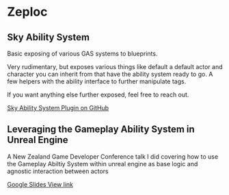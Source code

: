 # Zeploc

## Sky Ability System
Basic exposing of various GAS systems to blueprints.

Very rudimentary, but exposes various things like default a default actor and character you can inherit from that have the ability system ready to go.
A few helpers with the ability interface to further manipulate tags.

If you want anything else further exposed, feel free to reach out.

[Sky Ability System Plugin on GitHub](https://github.com/Zeploc/SkyAbilitySystem)

## Leveraging the Gameplay Ability System in Unreal Engine
A New Zealand Game Developer Conference talk I did covering how to use the Gameplay Abiltiy System within unreal engine as base logic and agnostic interaction between actors

[Google Slides View link](https://docs.google.com/presentation/d/1NHN6RFtQfbOz5A8e7vaCzUxRnfqTgGHolVaLywRYQ2I/edit?usp=sharing)

